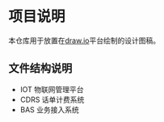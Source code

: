 # 项目说明
本仓库用于放置在[draw.io](https://www.draw.io/)平台绘制的设计图稿。

## 文件结构说明
- IOT 物联网管理平台
- CDRS 话单计费系统
- BAS 业务接入系统
